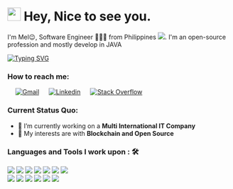 <h1><img src="https://emojis.slackmojis.com/emojis/images/1531849430/4246/blob-sunglasses.gif?1531849430" width="30"/> Hey, Nice to see you.</h1>

I'm Mel😉, Software Engineer 👨🏻‍💻 from Philippines <img src="https://raw.githubusercontent.com/stevenrskelton/flag-icon/master/png/16/country-4x3/ph.png">. I'm an open-source profession and mostly develop in JAVA

[![Typing SVG](https://readme-typing-svg.herokuapp.com?color=FFFF6B&lines=Software+Engineer;5%2B+Years+Work+Experience+;Loves+Open+Source)](https://git.io/typing-svg)

### How to reach me: 
<p>
  &emsp;
    <a href="mailto: melchizedek30@gmail.com"><img alt="Gmail" src="https://img.shields.io/badge/Gmail-D14836?style=for-the-badge&logo=gmail&logoColor=white"></a>
  &emsp;
    <a href="https://www.linkedin.com/in/melchizedek-aguinaldo-14a771130/"><img alt="Linkedin" src="https://img.shields.io/badge/LinkedIn-0077B5?style=for-the-badge&logo=linkedin&logoColor=white"></a>
  &emsp;
    <a href="https://stackoverflow.com/users/5670909/melchizedek"><img alt="Stack Overflow" src="https://img.shields.io/badge/Stack_Overflow-FE7A16?style=for-the-badge&logo=stack-overflow&logoColor=white"></a>
  &emsp;
</p>

### Current Status Quo:

- 🔭 I’m currently working on a <strong>Multi International IT Company</strong>
- 🤔 My interests are with <strong>Blockchain and Open Source</strong>


### Languages and Tools I work upon : 🛠

<img src="https://img.shields.io/badge/Java%20-%23E00033.svg?&style=for-the-badge&logo=java&logoColor=white">   <img src="https://img.shields.io/badge/TypeScript-007ACC?style=for-the-badge&logo=typescript&logoColor=white">   <img src="https://img.shields.io/badge/Spring_Boot-F2F4F9?style=for-the-badge&logo=spring-boot">   <img src="https://img.shields.io/badge/javascript%20-%23323330.svg?&style=for-the-badge&logo=javascript&logoColor=%23F7DF1E">   <img src="https://img.shields.io/badge/Amazon_AWS-232F3E?style=for-the-badge&logo=amazon-aws&logoColor=white">  <img src="https://img.shields.io/badge/Node.js-339933?style=for-the-badge&logo=nodedotjs&logoColor=white">  <img src="https://img.shields.io/badge/Angular%20-%23DD0031.svg?&style=for-the-badge&logo=angular&logoColor=white">   
<img src="https://img.shields.io/badge/Oracle-F80000?style=for-the-badge&logo=oracle&logoColor=black">   <img src="https://img.shields.io/badge/PostgreSQL-316192?style=for-the-badge&logo=postgresql&logoColor=white">     <img src="https://img.shields.io/badge/mongodb%20-%2347A248svg?&style=for-the-badge&logo=mongodb&logoColor=white">   <img src="https://img.shields.io/badge/git%20-%23F05032.svg?&style=for-the-badge&logo=git&logoColor=white"/>   <img src="http://img.shields.io/badge/-VS%20Code-000000?style=for-the-badge&logo=Visual-studio-code&logoColor=blue">  <img src="https://img.shields.io/badge/IntelliJIDEA-000000.svg?style=for-the-badge&logo=intellij-idea&logoColor=white">


